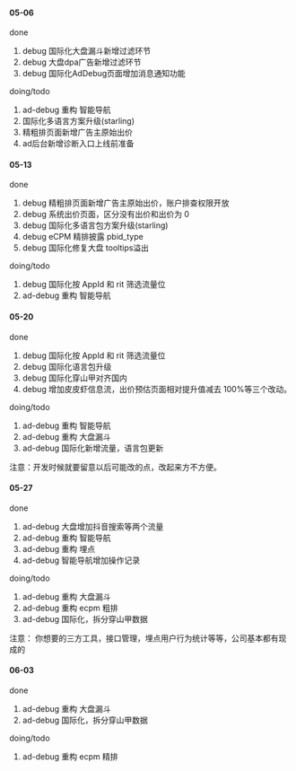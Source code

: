 #### 05-06

done
1. debug 国际化大盘漏斗新增过滤环节
2. debug 大盘dpa广告新增过滤环节
3. debug 国际化AdDebug页面增加消息通知功能

doing/todo
1. ad-debug 重构 智能导航
2. 国际化多语言方案升级(starling)
3. 精粗排页面新增广告主原始出价
4. ad后台新增诊断入口上线前准备

#### 05-13

done
1. debug 精粗排页面新增广告主原始出价，账户排查权限开放
2. debug 系统出价页面，区分没有出价和出价为 0
3. debug 国际化多语言包方案升级(starling)
4. debug eCPM 精排披露 pbid_type
5. debug 国际化修复大盘 tooltips溢出

doing/todo
1. debug 国际化按 AppId 和 rit 筛选流量位
2. ad-debug 重构 智能导航

#### 05-20

done
1. debug 国际化按 AppId 和 rit 筛选流量位
2. debug 国际化语言包升级
3. debug 国际化穿山甲对齐国内
4. debug 增加皮皮虾信息流，出价预估页面相对提升值减去 100%等三个改动。

doing/todo
1. ad-debug 重构 智能导航
2. ad-debug 重构 大盘漏斗
3. ad-debug 国际化新增流量，语言包更新

注意：开发时候就要留意以后可能改的点，改起来方不方便。

#### 05-27

done
1. ad-debug 大盘增加抖音搜索等两个流量
2. ad-debug 重构 智能导航
3. ad-debug 重构 埋点
4. ad-debug 智能导航增加操作记录

doing/todo
1. ad-debug 重构 大盘漏斗
2. ad-debug 重构 ecpm 粗排
3. ad-debug 国际化，拆分穿山甲数据

注意：
你想要的三方工具，接口管理，埋点用户行为统计等等，公司基本都有现成的

#### 06-03

done
1. ad-debug 重构 大盘漏斗
2. ad-debug 国际化，拆分穿山甲数据

doing/todo
1. ad-debug 重构 ecpm 精排